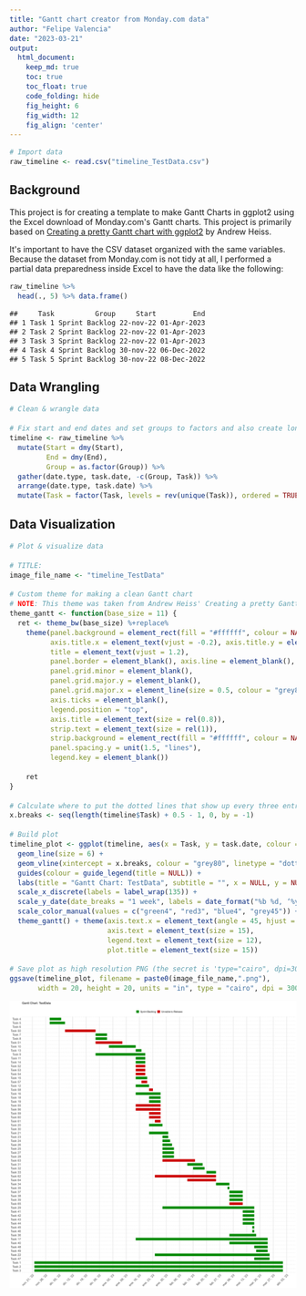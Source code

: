 ```yaml
---
title: "Gantt chart creator from Monday.com data"
author: "Felipe Valencia"
date: "2023-03-21"
output:
  html_document:  
    keep_md: true
    toc: true
    toc_float: true
    code_folding: hide
    fig_height: 6
    fig_width: 12
    fig_align: 'center'
---
```







```r
# Import data
raw_timeline <- read.csv("timeline_TestData.csv")
```

## Background

This project is for creating a template to make Gantt Charts in ggplot2 using the Excel download of Monday.com's Gantt charts. This project is primarily based on [Creating a pretty Gantt chart with ggplot2](https://stats.andrewheiss.com/misc/gantt.html) by Andrew Heiss.

It's important to have the CSV dataset organized with the same variables. Because the dataset from Monday.com is not tidy at all, I performed a partial data preparedness inside Excel to have the data like the following:


```r
raw_timeline %>%
  head(., 5) %>% data.frame()
```

```
##     Task          Group     Start         End
## 1 Task 1 Sprint Backlog 22-nov-22 01-Apr-2023
## 2 Task 2 Sprint Backlog 22-nov-22 01-Apr-2023
## 3 Task 3 Sprint Backlog 22-nov-22 01-Apr-2023
## 4 Task 4 Sprint Backlog 30-nov-22 06-Dec-2022
## 5 Task 5 Sprint Backlog 30-nov-22 08-Dec-2022
```

## Data Wrangling


```r
# Clean & wrangle data

# Fix start and end dates and set groups to factors and also create long format for dates
timeline <- raw_timeline %>%
  mutate(Start = dmy(Start),
         End = dmy(End),
         Group = as.factor(Group)) %>%
  gather(date.type, task.date, -c(Group, Task)) %>%
  arrange(date.type, task.date) %>%
  mutate(Task = factor(Task, levels = rev(unique(Task)), ordered = TRUE))
```

## Data Visualization


```r
# Plot & visualize data

# TITLE:
image_file_name <- "timeline_TestData"

# Custom theme for making a clean Gantt chart
# NOTE: This theme was taken from Andrew Heiss' Creating a pretty Gantt chart with ggplot2
theme_gantt <- function(base_size = 11) {
  ret <- theme_bw(base_size) %+replace%
    theme(panel.background = element_rect(fill = "#ffffff", colour = NA),
          axis.title.x = element_text(vjust = -0.2), axis.title.y = element_text(vjust = 1.5),
          title = element_text(vjust = 1.2),
          panel.border = element_blank(), axis.line = element_blank(),
          panel.grid.minor = element_blank(),
          panel.grid.major.y = element_blank(),
          panel.grid.major.x = element_line(size = 0.5, colour = "grey80"),
          axis.ticks = element_blank(),
          legend.position = "top",
          axis.title = element_text(size = rel(0.8)),
          strip.text = element_text(size = rel(1)),
          strip.background = element_rect(fill = "#ffffff", colour = NA),
          panel.spacing.y = unit(1.5, "lines"),
          legend.key = element_blank())
  
    ret
}

# Calculate where to put the dotted lines that show up every three entries
x.breaks <- seq(length(timeline$Task) + 0.5 - 1, 0, by = -1)

# Build plot
timeline_plot <- ggplot(timeline, aes(x = Task, y = task.date, colour = Group)) + 
  geom_line(size = 6) + 
  geom_vline(xintercept = x.breaks, colour = "grey80", linetype = "dotted", size = 0.5) + 
  guides(colour = guide_legend(title = NULL)) +
  labs(title = "Gantt Chart: TestData", subtitle = "", x = NULL, y = NULL) + coord_flip() +
  scale_x_discrete(labels = label_wrap(135)) +
  scale_y_date(date_breaks = "1 week", labels = date_format("%b %d, ‘%y")) +
  scale_color_manual(values = c("green4", "red3", "blue4", "grey45")) +
  theme_gantt() + theme(axis.text.x = element_text(angle = 45, hjust = 1),
                        axis.text = element_text(size = 15),
                        legend.text = element_text(size = 12),
                        plot.title = element_text(size = 15))

# Save plot as high resolution PNG (the secret is 'type="cairo", dpi=300')
ggsave(timeline_plot, filename = paste0(image_file_name,".png"),
       width = 20, height = 20, units = "in", type = "cairo", dpi = 300, limitsize = FALSE)
```

![](timeline_TestData.png)
